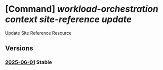 # [Command] _workload-orchestration context site-reference update_

Update Site Reference Resource

## Versions

### [2025-06-01](/Resources/mgmt-plane/L3N1YnNjcmlwdGlvbnMve30vcmVzb3VyY2Vncm91cHMve30vcHJvdmlkZXJzL21pY3Jvc29mdC5lZGdlL2NvbnRleHRzL3t9L3NpdGVyZWZlcmVuY2VzL3t9/2025-06-01.xml) **Stable**

<!-- mgmt-plane /subscriptions/{}/resourcegroups/{}/providers/microsoft.edge/contexts/{}/sitereferences/{} 2025-06-01 -->
